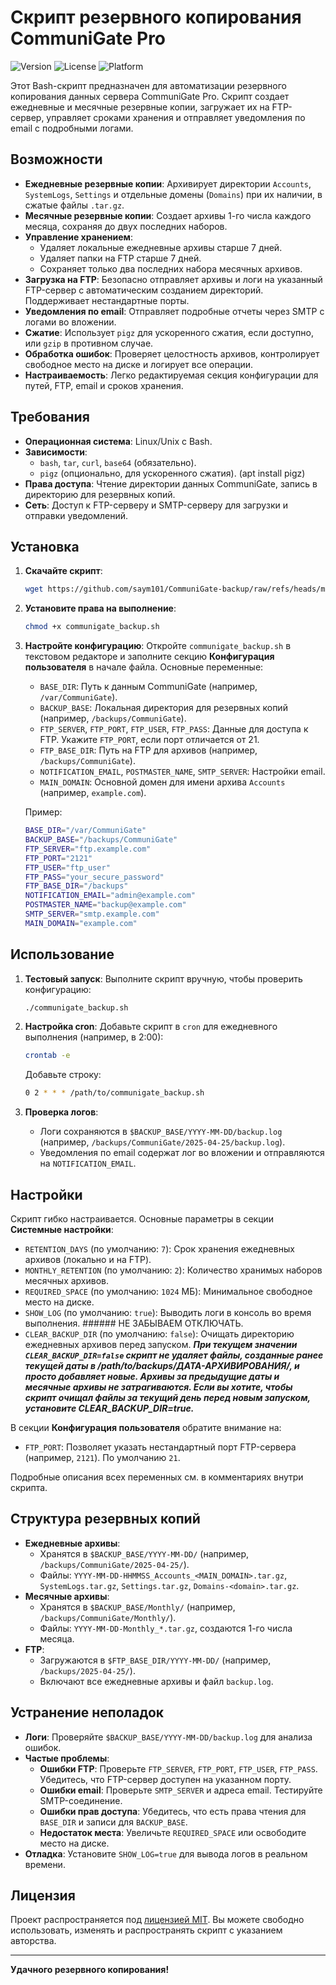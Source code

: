 # Скрипт резервного копирования CommuniGate Pro

![Version](https://img.shields.io/badge/version-3.4-blue)
![License](https://img.shields.io/badge/license-MIT-green)
![Platform](https://img.shields.io/badge/platform-Debian%2FUbuntu-orange)

Этот Bash-скрипт предназначен для автоматизации резервного копирования данных сервера CommuniGate Pro. Скрипт создает ежедневные и месячные резервные копии, загружает их на FTP-сервер, управляет сроками хранения и отправляет уведомления по email с подробными логами.

## Возможности

- **Ежедневные резервные копии**: Архивирует директории `Accounts`, `SystemLogs`, `Settings` и отдельные домены (`Domains`) при их наличии, в сжатые файлы `.tar.gz`.
- **Месячные резервные копии**: Создает архивы 1-го числа каждого месяца, сохраняя до двух последних наборов.
- **Управление хранением**:
  - Удаляет локальные ежедневные архивы старше 7 дней.
  - Удаляет папки на FTP старше 7 дней.
  - Сохраняет только два последних набора месячных архивов.
- **Загрузка на FTP**: Безопасно отправляет архивы и логи на указанный FTP-сервер с автоматическим созданием директорий. Поддерживает нестандартные порты.
- **Уведомления по email**: Отправляет подробные отчеты через SMTP с логами во вложении.
- **Сжатие**: Использует `pigz` для ускоренного сжатия, если доступно, или `gzip` в противном случае.
- **Обработка ошибок**: Проверяет целостность архивов, контролирует свободное место на диске и логирует все операции.
- **Настраиваемость**: Легко редактируемая секция конфигурации для путей, FTP, email и сроков хранения.

## Требования

- **Операционная система**: Linux/Unix с Bash.
- **Зависимости**:
  - `bash`, `tar`, `curl`, `base64` (обязательно).
  - `pigz` (опционально, для ускоренного сжатия). (apt install pigz)
- **Права доступа**: Чтение директории данных CommuniGate, запись в директорию для резервных копий.
- **Сеть**: Доступ к FTP-серверу и SMTP-серверу для загрузки и отправки уведомлений.

## Установка

1. **Скачайте скрипт**:
   ```bash
   wget https://github.com/saym101/CommuniGate-backup/raw/refs/heads/main/communigate_backup.sh
   ```

2. **Установите права на выполнение**:
   ```bash
   chmod +x communigate_backup.sh
   ```

3. **Настройте конфигурацию**:
   Откройте `communigate_backup.sh` в текстовом редакторе и заполните секцию **Конфигурация пользователя** в начале файла. Основные переменные:
   - `BASE_DIR`: Путь к данным CommuniGate (например, `/var/CommuniGate`).
   - `BACKUP_BASE`: Локальная директория для резервных копий (например, `/backups/CommuniGate`).
   - `FTP_SERVER`, `FTP_PORT`, `FTP_USER`, `FTP_PASS`: Данные для доступа к FTP. Укажите `FTP_PORT`, если порт отличается от 21.
   - `FTP_BASE_DIR`: Путь на FTP для архивов (например, `/backups/CommuniGate`).
   - `NOTIFICATION_EMAIL`, `POSTMASTER_NAME`, `SMTP_SERVER`: Настройки email.
   - `MAIN_DOMAIN`: Основной домен для имени архива `Accounts` (например, `example.com`).

   Пример:
   ```bash
   BASE_DIR="/var/CommuniGate"
   BACKUP_BASE="/backups/CommuniGate"
   FTP_SERVER="ftp.example.com"
   FTP_PORT="2121"
   FTP_USER="ftp_user"
   FTP_PASS="your_secure_password"
   FTP_BASE_DIR="/backups"
   NOTIFICATION_EMAIL="admin@example.com"
   POSTMASTER_NAME="backup@example.com"
   SMTP_SERVER="smtp.example.com"
   MAIN_DOMAIN="example.com"
   ```

## Использование

1. **Тестовый запуск**:
   Выполните скрипт вручную, чтобы проверить конфигурацию:
   ```bash
   ./communigate_backup.sh
   ```

2. **Настройка cron**:
   Добавьте скрипт в `cron` для ежедневного выполнения (например, в 2:00):
   ```bash
   crontab -e
   ```
   Добавьте строку:
   ```bash
   0 2 * * * /path/to/communigate_backup.sh
   ```

3. **Проверка логов**:
   - Логи сохраняются в `$BACKUP_BASE/YYYY-MM-DD/backup.log` (например, `/backups/CommuniGate/2025-04-25/backup.log`).
   - Уведомления по email содержат лог во вложении и отправляются на `NOTIFICATION_EMAIL`.

## Настройки

Скрипт гибко настраивается. Основные параметры в секции **Системные настройки**:
- `RETENTION_DAYS` (по умолчанию: `7`): Срок хранения ежедневных архивов (локально и на FTP).
- `MONTHLY_RETENTION` (по умолчанию: `2`): Количество хранимых наборов месячных архивов.
- `REQUIRED_SPACE` (по умолчанию: `1024` МБ): Минимальное свободное место на диске.
- `SHOW_LOG` (по умолчанию: `true`): Выводить логи в консоль во время выполнения. ###### НЕ ЗАБЫВАЕМ ОТКЛЮЧАТЬ.
- `CLEAR_BACKUP_DIR` (по умолчанию: `false`): Очищать директорию ежедневных архивов перед запуском.
***При текущем значении `CLEAR_BACKUP_DIR=false` скрипт не удаляет файлы, созданные ранее текущей даты в /path/to/backups/ДАТА-АРХИВИРОВАНИЯ/, и просто добавляет новые. Архивы за предыдущие даты и месячные архивы не затрагиваются. Если вы хотите, чтобы скрипт очищал файлы за текущий день перед новым запуском, установите CLEAR_BACKUP_DIR=true.***

В секции **Конфигурация пользователя** обратите внимание на:
- `FTP_PORT`: Позволяет указать нестандартный порт FTP-сервера (например, `2121`). По умолчанию `21`.

Подробные описания всех переменных см. в комментариях внутри скрипта.

## Структура резервных копий

- **Ежедневные архивы**:
  - Хранятся в `$BACKUP_BASE/YYYY-MM-DD/` (например, `/backups/CommuniGate/2025-04-25/`).
  - Файлы: `YYYY-MM-DD-HHMMSS_Accounts_<MAIN_DOMAIN>.tar.gz`, `SystemLogs.tar.gz`, `Settings.tar.gz`, `Domains-<domain>.tar.gz`.
- **Месячные архивы**:
  - Хранятся в `$BACKUP_BASE/Monthly/` (например, `/backups/CommuniGate/Monthly/`).
  - Файлы: `YYYY-MM-DD-Monthly_*.tar.gz`, создаются 1-го числа месяца.
- **FTP**:
  - Загружаются в `$FTP_BASE_DIR/YYYY-MM-DD/` (например, `/backups/2025-04-25/`).
  - Включают все ежедневные архивы и файл `backup.log`.

## Устранение неполадок

- **Логи**: Проверяйте `$BACKUP_BASE/YYYY-MM-DD/backup.log` для анализа ошибок.
- **Частые проблемы**:
  - **Ошибки FTP**: Проверьте `FTP_SERVER`, `FTP_PORT`, `FTP_USER`, `FTP_PASS`. Убедитесь, что FTP-сервер доступен на указанном порту.
  - **Ошибки email**: Проверьте `SMTP_SERVER` и адреса email. Тестируйте SMTP-соединение.
  - **Ошибки прав доступа**: Убедитесь, что есть права чтения для `BASE_DIR` и записи для `BACKUP_BASE`.
  - **Недостаток места**: Увеличьте `REQUIRED_SPACE` или освободите место на диске.
- **Отладка**: Установите `SHOW_LOG=true` для вывода логов в реальном времени.

## Лицензия

Проект распространяется под [лицензией MIT](LICENSE). Вы можете свободно использовать, изменять и распространять скрипт с указанием авторства.

---

**Удачного резервного копирования!**
